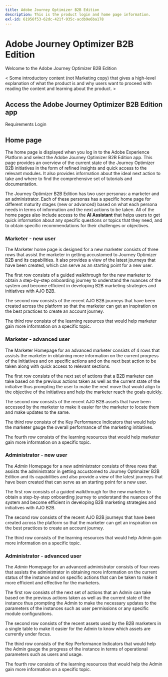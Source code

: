 ```yaml
---
title: Adobe Journey Optimizer B2B Edition
description: This is the product login and home page information.
exl-id: 61956f53-62dc-421f-935c-acdb9e6ba178
---
```

# Adobe Journey Optimizer B2B Edition

Welcome to the Adobe Journey Optimizer B2B Edition

< Some introductory content (not Marketing copy) that gives a high-level explanation of what the product is and why users want to proceed with reading the content and learning about the product. >

## Access the Adobe Journey Optimizer B2B Edition app

Requirements
Login

## Home page

The home page is displayed when you log in to the Adobe Experience Platform and select the Adobe Journey Optimizer B2B Edition app. This page provides an overview of the current state of the Journey Optimizer B2B initiatives in the form of refined insights and quick access to the relevant modules. It also provides information about the ideal next action to take and where to find the comprehensive set of tutorials and documentation.

The Journey Optimizer B2B Edition has two user personas: a marketer and an administrator. Each of these personas has a specific home page for different maturity stages (new or advanced) based on what each persona needs in terms of information and the next actions to be taken. All of the home pages also include access to the **AI Assistant** that helps users to get quick information about any specific questions or topics that they need, and to obtain specific recommendations for their challenges or objectives.

### Marketer - new user

The Marketer home page is designed for a new marketer consists of three rows that assist the marketer in getting accustomed to Journey Optimizer B2B and its capabilities. It also provides a view of the latest journeys that have been created, which can serve as an starting point for a new user.

The first row consists of a guided walkthrough for the new marketer to obtain a step-by-step onboarding journey to understand the nuances of the system and become efficient in developing B2B marketing strategies and initiatives with AJO B2B.

The second row consists of the recent AJO B2B journeys that have been created across the platform so that the marketer can get an inspiration on the best practices to create an account journey.

The third row consists of the learning resources that would help marketer gain more information on a specific topic.

### Marketer - advanced user

The Marketer Homepage for an advanced marketer consists of 4 rows that assists the marketer in obtaining more information on the current progress of the initiatives and on specific actions and on the next best action to be taken along with quick access to relevant sections.

The first row consists of the next set of actions that a B2B marketer can take based on the previous actions taken as well as the current state of the initiative thus prompting the user to make the next move that would align to the objective of the initiatives and help the marketer reach the goals quickly.

The second row consists of the recent AJO B2B assets that have been accessed by the marketer to make it easier for the marketer to locate them and make updates to the same.

The third row consists of the Key Performance Indicators that would help the marketer gauge the overall performance of the marketing initiatives.

The fourth row consists of the learning resources that would help marketer gain more information on a specific topic.

### Administrator - new user

The _Admin_ Homepage for a new administrator consists of three rows that assists the administrator in getting accustomed to Journey Optimaizer B2B Edition and its capabilities and also provide a view of the latest journeys that have been created that can serve as an starting point for a new user.

The first row consists of a guided walkthrough for the new marketer to obtain a step-by-step onboarding journey to understand the nuances of the system and become efficient in developing B2B marketing strategies and initiatives with AJO B2B.

The second row consists of the recent AJO B2B journeys that have been created across the platform so that the marketer can get an inspiration on the best practices to create an account journey.

The third row consists of the learning resources that would help Admin gain more information on a specific topic.

### Administrator - advanced user

The _Admin_ Homepage for an advanced administrator consists of four rows that assists the administrator in obtaining more information on the current status of the instance and on specific actions that can be taken to make it more efficient and effective for the marketers.

The first row consists of the next set of actions that an Admin can take based on the previous actions taken as well as the current state of the instance thus prompting the Admin to make the necessary updates to the parameters of the instances such as user permissions or any specific module configurations.

The second row consists of the recent assets used by the B2B marketers in a single table to make it easier for the Admin to know which assets are currently under focus.

The third row consists of the Key Performance Indicators that would help the Admin gauge the progress of the instance in terms of operational parameters such as users and usage.

The fourth row consists of the learning resources that would help the Admin gain more information on a specific topic.
